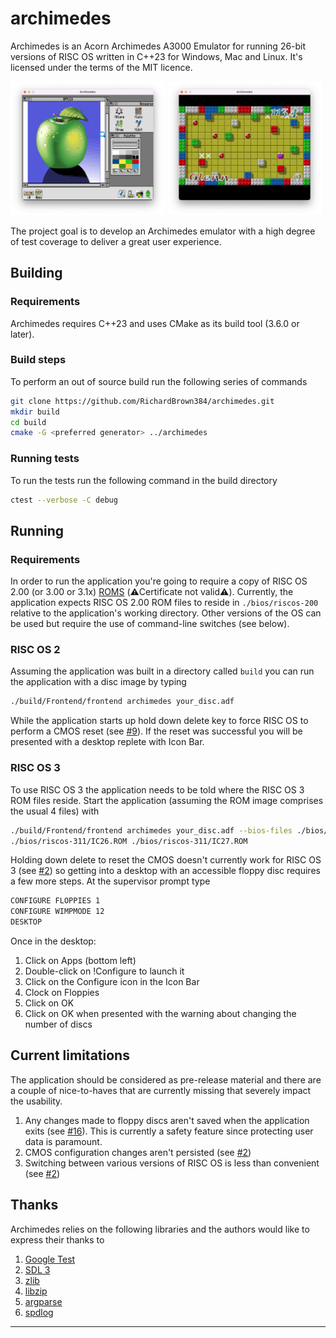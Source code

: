 # archimedes

Archimedes is an Acorn Archimedes A3000 Emulator for running 26-bit versions of RISC OS 
written in C++23 for Windows, Mac and Linux. It's licensed under the terms of the MIT licence.

<p float="left">
  <img src="media/artworks-apple.png" width="49%" />
  <img src="media/pushy-2.png" width="49%" />
</p>

The project goal is to develop an Archimedes emulator with a high degree of test coverage
to deliver a great user experience.

## Building

### Requirements
Archimedes requires C++23 and uses CMake as its build tool (3.6.0 or later).

### Build steps

To perform an out of source build run the following series of commands

```bash
git clone https://github.com/RichardBrown384/archimedes.git
mkdir build
cd build
cmake -G <preferred generator> ../archimedes
```

### Running tests

To run the tests run the following command in the build directory
```bash
ctest --verbose -C debug
```

## Running

### Requirements
In order to run the application you're going to require a copy of RISC OS 2.00 (or 3.00 or 3.1x) [ROMS][riscos-com]
(⚠️Certificate not valid⚠️). Currently, the application expects RISC OS 2.00 ROM files to reside in `./bios/riscos-200` 
relative to the application's working directory. Other versions of the OS can be used but require the use of 
command-line switches (see below).

### RISC OS 2
Assuming the application was built in a directory called `build` you can run the application with a disc image
by typing 

```bash
./build/Frontend/frontend archimedes your_disc.adf
```

While the application starts up hold down delete key to force RISC OS to perform a CMOS reset
(see [#9][iss9]). If the reset was successful you will be presented with a desktop replete with Icon Bar.

### RISC OS 3
To use RISC OS 3 the application needs to be told where the RISC OS 3 ROM files reside. Start the application
(assuming the ROM image comprises the usual 4 files) with

```bash
./build/Frontend/frontend archimedes your_disc.adf --bios-files ./bios/riscos-311/IC24.ROM ./bios/riscos-311/IC25.ROM
./bios/riscos-311/IC26.ROM ./bios/riscos-311/IC27.ROM
```

Holding down delete to reset the CMOS doesn't currently work for RISC OS 3 (see [#2][iss2]) so getting into a desktop with
an accessible floppy disc requires a few more steps. At the supervisor prompt type

```bash
CONFIGURE FLOPPIES 1
CONFIGURE WIMPMODE 12
DESKTOP
```

Once in the desktop:

1. Click on Apps (bottom left)
2. Double-click on !Configure to launch it
3. Click on the Configure icon in the Icon Bar
4. Clock on Floppies
5. Click on OK
6. Click on OK when presented with the warning about changing the number of discs

## Current limitations

The application should be considered as pre-release material and there are a couple of nice-to-haves that are
currently missing that severely impact the usability.

1. Any changes made to floppy discs aren't saved when the application exits (see [#16][iss16]).
This is currently a safety feature since protecting user data is paramount.
2. CMOS configuration changes aren't persisted (see [#2][iss2])
3. Switching between various versions of RISC OS is less than convenient (see [#2][iss2])

## Thanks

Archimedes relies on the following libraries and the authors would like to express their thanks to

1. [Google Test][google-test]
2. [SDL 3][sdl-3]
3. [zlib][zlib]
4. [libzip][libzip]
5. [argparse][argparse]
6. [spdlog][spdlog]

---
[riscos-com]: https://riscos.com/emulation/index.php
[google-test]: https://github.com/google/googletest.git
[sdl-3]: https://github.com/libsdl-org/SDL.git
[zlib]: https://github.com/madler/zlib.git
[libzip]: https://github.com/madler/zlib.git
[argparse]: https://github.com/p-ranav/argparse
[spdlog]: https://github.com/gabime/spdlog.git
[iss2]: https://github.com/RichardBrown384/archimedes/issues/2
[iss9]: https://github.com/RichardBrown384/archimedes/issues/9
[iss16]: https://github.com/RichardBrown384/archimedes/issues/16

